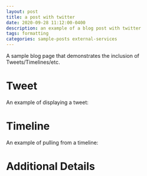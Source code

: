 ```yaml
---
layout: post
title: a post with twitter
date: 2020-09-28 11:12:00-0400
description: an example of a blog post with twitter
tags: formatting
categories: sample-posts external-services
---
```

A sample blog page that demonstrates the inclusion of Tweets/Timelines/etc.

# Tweet
An example of displaying a tweet:
<!-- {% twitter https://twitter.com/rubygems/status/518821243320287232 %} -->

# Timeline
An example of pulling from a timeline:
<!-- {% twitter https://twitter.com/jekyllrb maxwidth=500 limit=3 %} -->

# Additional Details
<!-- For more details on using the plugin visit: [jekyll-twitter-plugin](https://github.com/rob-murray/jekyll-twitter-plugin) -->
